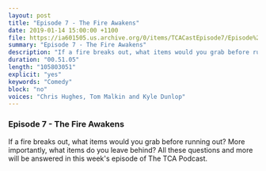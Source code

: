 ```yaml
---
layout: post
title: "Episode 7 - The Fire Awakens"
date: 2019-01-14 15:00:00 +1100
file: https://ia601505.us.archive.org/0/items/TCACastEpisode7/Episode%207.mp3
summary: "Episode 7 - The Fire Awakens"
description: "If a fire breaks out, what items would you grab before running out? More importantly, what items do you leave behind? All these questions and more will be answered in this week's episode of The TCA Podcast."
duration: "00.51.05"
length: "105803051"
explicit: "yes"
keywords: "Comedy"
block: "no"
voices: "Chris Hughes, Tom Malkin and Kyle Dunlop"
---
```


### Episode 7 - The Fire Awakens

If a fire breaks out, what items would you grab before running out? More importantly, what items do you leave behind? All these questions and more will be answered in this week's episode of The TCA Podcast.
